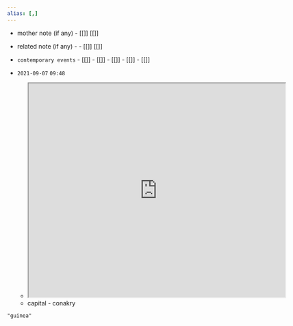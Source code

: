 ```yaml
---
alias: [,]
---
```

- mother note (if any)		- [[]] [[]]
- related note (if any) -		- [[]] [[]]
- `contemporary events`	- [[]]	- [[]]	- [[]]	- [[]]	- [[]]

- `2021-09-07`  `09:48`
	- <iframe src="https://en.wikipedia.org/wiki/Guinea" width="600" height="500" ></iframe>
	- capital - conakry

```query
"guinea"
```